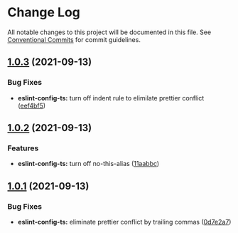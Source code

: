 # Change Log

All notable changes to this project will be documented in this file.
See [Conventional Commits](https://conventionalcommits.org) for commit guidelines.

## [1.0.3](https://github.com/fenghan34/configurations/compare/v1.0.2...v1.0.3) (2021-09-13)

### Bug Fixes

- **eslint-config-ts:** turn off indent rule to elimilate prettier conflict ([eef4bf5](https://github.com/fenghan34/configurations/commit/eef4bf54de7dbaf32d7e83ed99c802ab215869fa))

## [1.0.2](https://github.com/fenghan34/configurations/compare/v1.0.1...v1.0.2) (2021-09-13)

### Features

- **eslint-config-ts:** turn off no-this-alias ([11aabbc](https://github.com/fenghan34/configurations/commit/11aabbc0b9bdce285821dd379284c2038ad05a10))

## [1.0.1](https://github.com/fenghan34/configurations/compare/v1.0.0...v1.0.1) (2021-09-13)

### Bug Fixes

- **eslint-config-ts:** eliminate prettier conflict by trailing commas ([0d7e2a7](https://github.com/fenghan34/configurations/commit/0d7e2a76b500939f5c6e18cc3755259548bc3d94))
